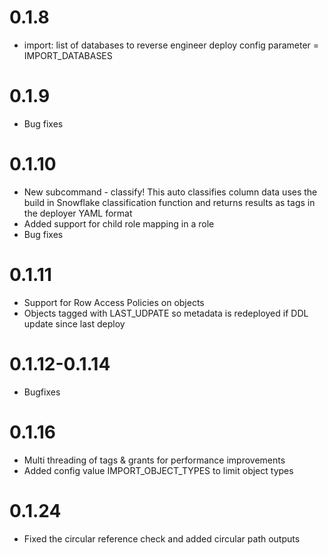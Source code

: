 # 0.1.8
- import: list of databases to reverse engineer
    deploy config parameter = IMPORT_DATABASES

# 0.1.9
- Bug fixes

# 0.1.10
- New subcommand - classify!  This auto classifies column data uses the build in Snowflake classification function and returns results as tags in the deployer YAML format
- Added support for child role mapping in a role
- Bug fixes

# 0.1.11
- Support for Row Access Policies on objects
- Objects tagged with LAST_UDPATE so metadata is redeployed if DDL update since last deploy

# 0.1.12-0.1.14
- Bugfixes

# 0.1.16
- Multi threading of tags & grants for performance improvements
- Added config value IMPORT_OBJECT_TYPES to limit object types

# 0.1.24
- Fixed the circular reference check and added circular path outputs